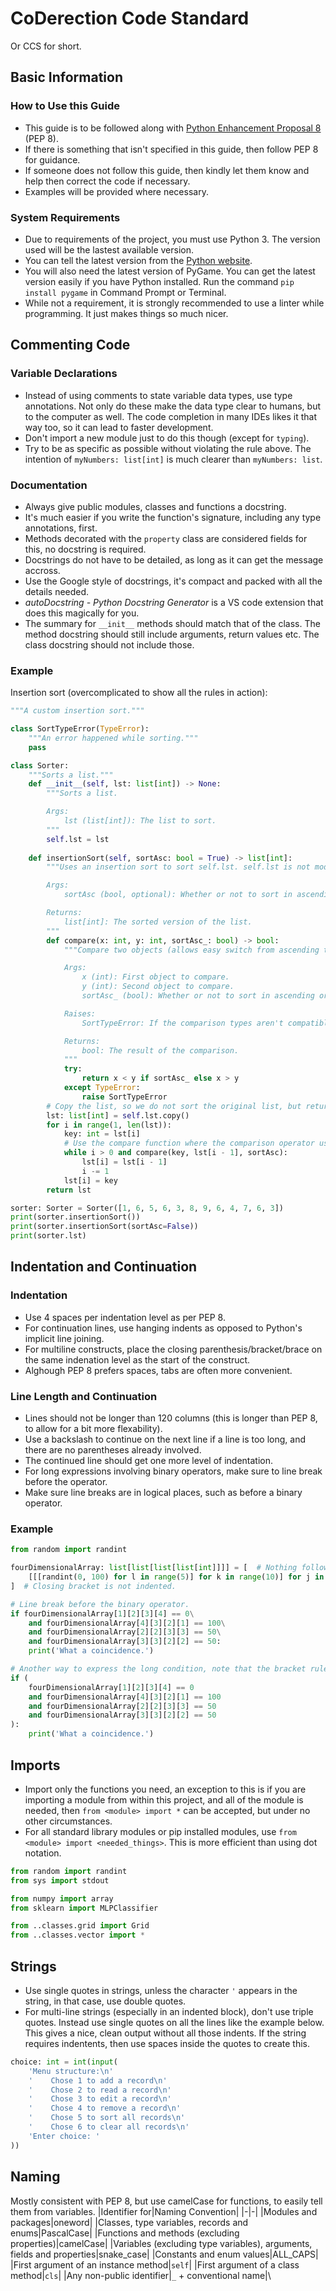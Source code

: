 # CoDerection Code Standard
Or CCS for short.
## Basic Information
### How to Use this Guide
* This guide is to be followed along with [Python Enhancement Proposal 8](https://peps.python.org/pep-0008/) (PEP 8).
* If there is something that isn't specified in this guide, then follow PEP 8 for guidance.
* If someone does not follow this guide, then kindly let them know and help then correct the code if necessary.
* Examples will be provided where necessary.
### System Requirements
* Due to requirements of the project, you must use Python 3. The version used will be the lastest available version.
* You can tell the latest version from the [Python website](https://www.python.org/).
* You will also need the latest version of PyGame. You can get the latest version easily if you have Python installed. Run the command `pip install pygame` in Command Prompt or Terminal.
* While not a requirement, it is strongly recommended to use a linter while programming. It just makes things so much nicer.
## Commenting Code
### Variable Declarations
* Instead of using comments to state variable data types, use type annotations. Not only do these make the data type clear to humans, but to the computer as well. The code completion in many IDEs likes it that way too, so it can lead to faster development.
* Don't import a new module just to do this though (except for `typing`).
* Try to be as specific as possible without violating the rule above. The intention of `myNumbers: list[int]` is much clearer than `myNumbers: list`.
### Documentation
* Always give public modules, classes and functions a docstring.
* It's much easier if you write the function's signature, including any type annotations, first.
* Methods decorated with the `property` class are considered fields for this, no docstring is required.
* Docstrings do not have to be detailed, as long as it can get the message accross.
* Use the Google style of docstrings, it's compact and packed with all the details needed.
* _autoDocstring - Python Docstring Generator_ is a VS code extension that does this magically for you.
* The summary for `__init__` methods should match that of the class. The method docstring should still include arguments, return values etc. The class docstring should not include those.
### Example
Insertion sort (overcomplicated to show all the rules in action):
```python
"""A custom insertion sort."""

class SortTypeError(TypeError):
    """An error happened while sorting."""
    pass

class Sorter:
    """Sorts a list."""
    def __init__(self, lst: list[int]) -> None:
        """Sorts a list.

        Args:
            lst (list[int]): The list to sort.
        """
        self.lst = lst
    
    def insertionSort(self, sortAsc: bool = True) -> list[int]:
        """Uses an insertion sort to sort self.lst. self.lst is not modified in the process.

        Args:
            sortAsc (bool, optional): Whether or not to sort in ascending order. Defaults to True.

        Returns:
            list[int]: The sorted version of the list.
        """
        def compare(x: int, y: int, sortAsc_: bool) -> bool:
            """Compare two objects (allows easy switch from ascending to descending).

            Args:
                x (int): First object to compare.
                y (int): Second object to compare.
                sortAsc_ (bool): Whether or not to sort in ascending order.

            Raises:
                SortTypeError: If the comparison types aren't compatible.

            Returns:
                bool: The result of the comparison.
            """
            try:
                return x < y if sortAsc_ else x > y
            except TypeError:
                raise SortTypeError
        # Copy the list, so we do not sort the original list, but return a brand new one instead.
        lst: list[int] = self.lst.copy()
        for i in range(1, len(lst)):
            key: int = lst[i]
            # Use the compare function where the comparison operator usually goes
            while i > 0 and compare(key, lst[i - 1], sortAsc):
                lst[i] = lst[i - 1]
                i -= 1
            lst[i] = key
        return lst

sorter: Sorter = Sorter([1, 6, 5, 6, 3, 8, 9, 6, 4, 7, 6, 3])
print(sorter.insertionSort())
print(sorter.insertionSort(sortAsc=False))
print(sorter.lst)

```
## Indentation and Continuation
### Indentation
* Use 4 spaces per indentation level as per PEP 8.
* For continuation lines, use hanging indents as opposed to Python's implicit line joining.
* For multiline constructs, place the closing parenthesis/bracket/brace on the same indenation level as the start of the construct.
* Alghough PEP 8 prefers spaces, tabs are often more convenient.
### Line Length and Continuation
* Lines should not be longer than 120 columns (this is longer than PEP 8, to allow for a bit more flexability).
* Use a backslash to continue on the next line if a line is too long, and there are no parentheses already involved.
* The continued line should get one more level of indentation.
* For long expressions involving binary operators, make sure to line break before the operator.
* Make sure line breaks are in logical places, such as before a binary operator.
### Example
```python
from random import randint

fourDimensionalArray: list[list[list[list[int]]]] = [  # Nothing follows this bracket on this line.
    [[[randint(0, 100) for l in range(5)] for k in range(10)] for j in range(20)] for i in range(30)
]  # Closing bracket is not indented.

# Line break before the binary operator.
if fourDimensionalArray[1][2][3][4] == 0\
    and fourDimensionalArray[4][3][2][1] == 100\
    and fourDimensionalArray[2][2][3][3] == 50\
    and fourDimensionalArray[3][3][2][2] == 50:
    print('What a coincidence.')

# Another way to express the long condition, note that the bracket rules apply here.
if (
    fourDimensionalArray[1][2][3][4] == 0
    and fourDimensionalArray[4][3][2][1] == 100
    and fourDimensionalArray[2][2][3][3] == 50
    and fourDimensionalArray[3][3][2][2] == 50
):
    print('What a coincidence.')
```
## Imports
* Import only the functions you need, an exception to this is if you are importing a module from within this project, and all of the module is needed, then `from <module> import *` can be accepted, but under no other circumstances.
* For all standard library modules or pip installed modules, use `from <module> import <needed_things>`. This is more efficient than using dot notation.
```python
from random import randint
from sys import stdout

from numpy import array
from sklearn import MLPClassifier

from ..classes.grid import Grid
from ..classes.vector import *

```
## Strings
* Use single quotes in strings, unless the character `'` appears in the string, in that case, use double quotes.
* For multi-line strings (especially in an indented block), don't use triple quotes. Instead use single quotes on all the lines like the example below. This gives a nice, clean output without all those indents. If the string requires indentents, then use spaces inside the quotes to create this.
```python
choice: int = int(input(
    'Menu structure:\n'
    '    Chose 1 to add a record\n'
    '    Chose 2 to read a record\n'
    '    Chose 3 to edit a record\n'
    '    Chose 4 to remove a record\n'
    '    Chose 5 to sort all records\n'
    '    Chose 6 to clear all records\n'
    'Enter choice: '
))

```
## Naming
Mostly consistent with PEP 8, but use camelCase for functions, to easily tell them from variables.
|Identifier for|Naming Convention|
|-|-|
|Modules and packages|oneword|
|Classes, type variables, records and enums|PascalCase|
|Functions and methods (excluding properties)|camelCase|
|Variables (excluding type variables), arguments, fields and properties|snake_case|
|Constants and enum values|ALL_CAPS|
|First argument of an instance method|`self`|
|First argument of a class method|`cls`|
|Any non-public identifier|`_` + conventional name|\
